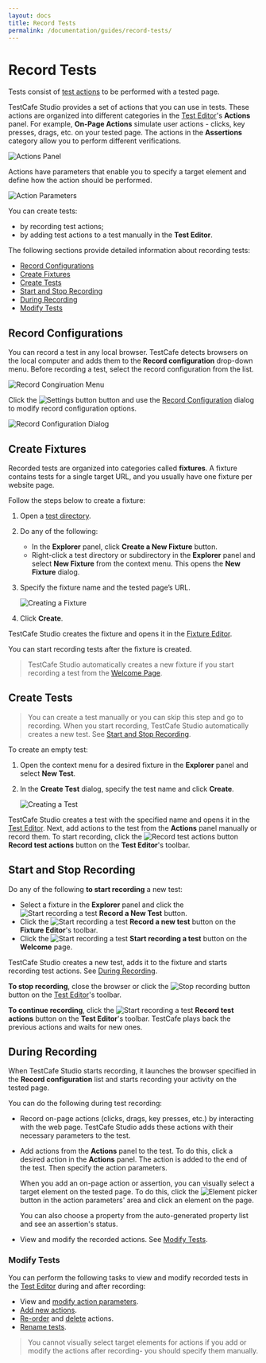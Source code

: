 ```yaml
---
layout: docs
title: Record Tests
permalink: /documentation/guides/record-tests/
---
```

# Record Tests

Tests consist of [test actions](test-actions/README.md) to be performed with a tested page.

TestCafe Studio provides a set of actions that you can use in tests. These actions are organized into different categories in the [Test Editor](../../user-interface/test-editor.md)'s **Actions** panel. For example, **On-Page Actions** simulate user actions - clicks, key presses, drags, etc. on your tested page. The actions in the **Assertions** category allow you to perform different verifications.

![Actions Panel](../../../images/guides/actions-panel.png)

Actions have parameters that enable you to specify a target element and define how the action should be performed.

![Action Parameters](../../../images/guides/action-parameters.png)

You can create tests:

* by recording test actions;
* by adding test actions to a test manually in the **Test Editor**.

The following sections provide detailed information about recording tests:

* [Record Configurations](#record-configurations)
* [Create Fixtures](#create-fixtures)
* [Create Tests](#create-tests)
* [Start and Stop Recording](#start-and-stop-recording)
* [During Recording](#during-recording)
* [Modify Tests](#modify-tests)

## Record Configurations

You can record a test in any local browser. TestCafe detects browsers on the local computer and adds them to the **Record configuration** drop-down menu. Before recording a test, select the record configuration from the list.

![Record Congiruation Menu](../../../images/guides/record-configuration-list.png)

Click the ![Settings button](../../../images/guides/settings-icon.png) button and use the [Record Configuration](../../user-interface/record-configuration-dialog.md) dialog to modify record configuration options.

![Record Configuration Dialog](../../../images/user-interface/dialogs/record-configuration-dialog.png)

## Create Fixtures

Recorded tests are organized into categories called **fixtures**. A fixture contains tests for a single target URL, and you usually have one fixture per website page.

Follow the steps below to create a fixture:

1. Open a [test directory](../organize-tests.md#test-directory).
2. Do any of the following:
    * In the **Explorer** panel, click **Create a New Fixture** button.
    * Right-click a test directory or subdirectory in the **Explorer** panel and select **New Fixture** from the context menu.
    This opens the **New Fixture** dialog.
3. Specify the fixture name and the tested page’s URL.

    ![Creating a Fixture](../../../images/guides/creating-fixture.png)

4. Click **Create**.

TestCafe Studio creates the fixture and opens it in the [Fixture Editor](../../user-interface/fixture-editor.md).

You can start recording tests after the fixture is created.

> TestCafe Studio automatically creates a new fixture if you start recording a test from the [Welcome Page](../../user-interface/welcome-page.md).

## Create Tests

> You can create a test manually or you can skip this step and go to recording. When you start recording, TestCafe Studio automatically creates a new test. See [Start and Stop Recording](#start-and-stop-recording).

To create an empty test:

1. Open the context menu for a desired fixture in the **Explorer** panel and select **New Test**.
2. In the **Create Test** dialog, specify the test name and click **Create**.

    ![Creating a Test](../../../images/guides/creating-test.png)

TestCafe Studio creates a test with the specified name and opens it in the [Test Editor](../../user-interface/test-editor.md). Next, add actions to the test from the **Actions** panel manually or record them. To start recording, click the ![Record test actions button](../../../images/guides/record-test-icon.png) **Record test actions** button on the **Test Editor**'s toolbar.

## Start and Stop Recording

Do any of the following **to start recording** a new test:

* Select a fixture in the **Explorer** panel and click the ![Start recording a test](../../../images/guides/record-test-icon.png) **Record a New Test** button.
* Click the ![Start recording a test](../../../images/guides/record-test-icon.png) **Record a new test**  button on the **Fixture Editor**'s toolbar.
* Click the ![Start recording a test](../../../images/guides/record-test-icon.png) **Start recording a test** button on the **Welcome** page.

TestCafe Studio creates a new test, adds it to the fixture and starts recording test actions. See [During Recording](#during-recording).

**To stop recording**, close the browser or click the ![Stop recording button](../../../images/guides/stop-recording-icon.png) button on the [Test Editor](../../user-interface/test-editor.md)'s toolbar.

**To continue recording**, click the ![Start recording a test](../../../images/guides/record-test-icon.png) **Record test actions** button on the **Test Editor**'s toolbar. TestCafe plays back the previous actions and waits for new ones.

## During Recording

When TestCafe Studio starts recording, it launches the browser specified in the **Record configuration** list and starts recording your activity on the tested page.

You can do the following during test recording:

* Record on-page actions (clicks, drags, key presses, etc.) by interacting with the web page. TestCafe Studio adds these actions with their necessary parameters to the test.

* Add actions from the **Actions** panel to the test. To do this, click a desired action in the **Actions** panel. The action is added to the end of the test. Then specify the action parameters.

    When you add an on-page action or assertion, you can visually select a target element on the tested page. To do this, click the ![Element picker](../../../images/guides/element-picker-icon.png) button in the action parameters' area and click an element on the page.

    You can also choose a property from the auto-generated property list and see an assertion's status.

* View and modify the recorded actions. See [Modify Tests](#modify-tests).

### Modify Tests

You can perform the following tasks to view and modify recorded tests in the [Test Editor](../../user-interface/test-editor.md) during and after recording:

* View and [modify action parameters](../../user-interface/test-editor.md#modify-actions-parameters).
* [Add new actions](../../user-interface/test-editor.md#add-actions-manually).
* [Re-order](../../user-interface/test-editor.md#change-an-actions-position) and [delete](../../user-interface/test-editor.md#delete-actions) actions.
* [Rename tests](../../user-interface/test-editor.md#rename-tests).

> You cannot visually select target elements for actions if you add or modify the actions after recording- you should specify them manually.
